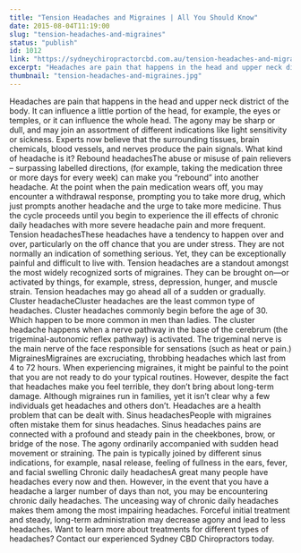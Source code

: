 ```yaml
---
title: "Tension Headaches and Migraines | All You Should Know"
date: 2015-08-04T11:19:00
slug: "tension-headaches-and-migraines"
status: "publish"
id: 1012
link: "https://sydneychiropractorcbd.com.au/tension-headaches-and-migraines/"
excerpt: "Headaches are pain that happens in the head and upper neck district of the body. It can influence a little portion of the head, for example, the eyes or temples, or it can influence the whole head. The agony may be sharp or dull, and may join an assortment of different indications like light sensitivity [&hellip;]"
thumbnail: "tension-headaches-and-migraines.jpg"
---
```


Headaches are pain that happens in the head and upper neck district of the body. It can influence a little portion of the head, for example, the eyes or temples, or it can influence the whole head. The agony may be sharp or dull, and may join an assortment of different indications like light sensitivity or sickness.&nbsp;Experts now believe that the surrounding tissues, brain chemicals, blood vessels, and nerves produce the pain signals. What kind of headache is it? Rebound headachesThe abuse or misuse of pain relievers – surpassing labelled directions, (for example, taking the medication three or more days for every week) can make you “rebound” into another headache. At the point when the pain medication wears off, you may encounter a withdrawal response, prompting you to take more drug, which just prompts another headache and the urge to take more medicine. Thus the cycle proceeds until you begin to experience the ill effects of chronic daily headaches with more severe headache pain and more frequent. Tension headachesThese headaches have a tendency to happen over and over, particularly on the off chance that you are under stress. They are not normally an indication of something serious. Yet, they can be exceptionally painful and difficult to live with. Tension headaches are a standout amongst the most widely recognized sorts of migraines. They can be brought on—or activated by things, for example, stress, depression, hunger, and muscle strain. Tension headaches may go ahead all of a sudden or gradually. Cluster headacheCluster headaches are the least common type of headaches. Cluster headaches commonly begin before the age of 30. Which happen to be more common in men than ladies. The cluster headache happens when a nerve pathway in the base of the cerebrum (the trigeminal-autonomic reflex pathway) is activated. The trigeminal nerve is the main nerve of the face responsible for sensations (such as heat or pain.) MigrainesMigraines are excruciating, throbbing headaches which last from 4 to 72 hours. When experiencing migraines, it might be painful to the point that you are not ready to do your typical routines. However, despite the fact that headaches make you feel terrible, they don’t bring about long-term damage. Although migraines run in families, yet it isn’t clear why a few individuals get headaches and others don’t.&nbsp;Headaches are a health problem that can be dealt with. Sinus headachesPeople with migraines often mistake them for sinus headaches. Sinus headaches pains are connected with a profound and steady pain in the cheekbones, brow, or bridge of the nose. The agony ordinarily accompanied with sudden head movement or straining. The pain is typically joined by different sinus indications, for example, nasal release, feeling of fullness in the ears, fever, and facial swelling Chronic daily headachesA great many people have headaches every now and then. However, in the event that you have a headache a larger number of days than not, you may be encountering chronic daily headaches.&nbsp;The unceasing way of chronic daily headaches makes them among the most impairing headaches. Forceful initial treatment and steady, long-term administration may decrease agony and lead to less headaches. Want to learn more about treatments for different types of headaches? Contact our experienced Sydney CBD Chiropractors today.

